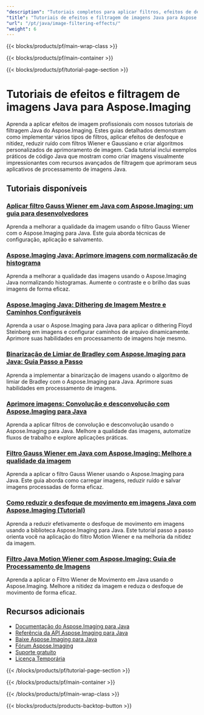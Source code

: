 ```yaml
---
"description": "Tutoriais completos para aplicar filtros, efeitos de desfoque, redução de ruído e técnicas de aprimoramento de imagem usando o Aspose.Imaging para Java."
"title": "Tutoriais de efeitos e filtragem de imagens Java para Aspose.Imaging"
"url": "/pt/java/image-filtering-effects/"
"weight": 6
---
```


{{< blocks/products/pf/main-wrap-class >}}

{{< blocks/products/pf/main-container >}}

{{< blocks/products/pf/tutorial-page-section >}}
# Tutoriais de efeitos e filtragem de imagens Java para Aspose.Imaging

Aprenda a aplicar efeitos de imagem profissionais com nossos tutoriais de filtragem Java do Aspose.Imaging. Estes guias detalhados demonstram como implementar vários tipos de filtros, aplicar efeitos de desfoque e nitidez, reduzir ruído com filtros Wiener e Gaussiano e criar algoritmos personalizados de aprimoramento de imagem. Cada tutorial inclui exemplos práticos de código Java que mostram como criar imagens visualmente impressionantes com recursos avançados de filtragem que aprimoram seus aplicativos de processamento de imagens Java.

## Tutoriais disponíveis

### [Aplicar filtro Gauss Wiener em Java com Aspose.Imaging: um guia para desenvolvedores](./master-gauss-wiener-filter-aspose-imaging-java/)
Aprenda a melhorar a qualidade da imagem usando o filtro Gauss Wiener com o Aspose.Imaging para Java. Este guia aborda técnicas de configuração, aplicação e salvamento.

### [Aspose.Imaging Java: Aprimore imagens com normalização de histograma](./aspose-imaging-java-image-enhancement-histogram-normalization/)
Aprenda a melhorar a qualidade das imagens usando o Aspose.Imaging Java normalizando histogramas. Aumente o contraste e o brilho das suas imagens de forma eficaz.

### [Aspose.Imaging Java: Dithering de Imagem Mestre e Caminhos Configuráveis](./master-aspose-imaging-java-image-dithering/)
Aprenda a usar o Aspose.Imaging para Java para aplicar o dithering Floyd Steinberg em imagens e configurar caminhos de arquivo dinamicamente. Aprimore suas habilidades em processamento de imagens hoje mesmo.

### [Binarização de Limiar de Bradley com Aspose.Imaging para Java: Guia Passo a Passo](./bradley-threshold-binarization-aspose-imaging-java/)
Aprenda a implementar a binarização de imagens usando o algoritmo de limiar de Bradley com o Aspose.Imaging para Java. Aprimore suas habilidades em processamento de imagens.

### [Aprimore imagens: Convolução e desconvolução com Aspose.Imaging para Java](./master-convolution-deconvolution-aspose-imaging-java/)
Aprenda a aplicar filtros de convolução e desconvolução usando o Aspose.Imaging para Java. Melhore a qualidade das imagens, automatize fluxos de trabalho e explore aplicações práticas.

### [Filtro Gauss Wiener em Java com Aspose.Imaging: Melhore a qualidade da imagem](./gauss-wiener-filter-aspose-imaging-java/)
Aprenda a aplicar o filtro Gauss Wiener usando o Aspose.Imaging para Java. Este guia aborda como carregar imagens, reduzir ruído e salvar imagens processadas de forma eficaz.

### [Como reduzir o desfoque de movimento em imagens Java com Aspose.Imaging (Tutorial)](./reduce-motion-blur-aspose-imaging-java/)
Aprenda a reduzir efetivamente o desfoque de movimento em imagens usando a biblioteca Aspose.Imaging para Java. Este tutorial passo a passo orienta você na aplicação do filtro Motion Wiener e na melhoria da nitidez da imagem.

### [Filtro Java Motion Wiener com Aspose.Imaging: Guia de Processamento de Imagens](./java-image-processing-motion-wiener-filter-aspose-imaging/)
Aprenda a aplicar o Filtro Wiener de Movimento em Java usando o Aspose.Imaging. Melhore a nitidez da imagem e reduza o desfoque de movimento de forma eficaz.

## Recursos adicionais

- [Documentação do Aspose.Imaging para Java](https://docs.aspose.com/imaging/java/)
- [Referência da API Aspose.Imaging para Java](https://reference.aspose.com/imaging/java/)
- [Baixe Aspose.Imaging para Java](https://releases.aspose.com/imaging/java/)
- [Fórum Aspose.Imaging](https://forum.aspose.com/c/imaging)
- [Suporte gratuito](https://forum.aspose.com/)
- [Licença Temporária](https://purchase.aspose.com/temporary-license/)

{{< /blocks/products/pf/tutorial-page-section >}}

{{< /blocks/products/pf/main-container >}}

{{< /blocks/products/pf/main-wrap-class >}}

{{< blocks/products/products-backtop-button >}}